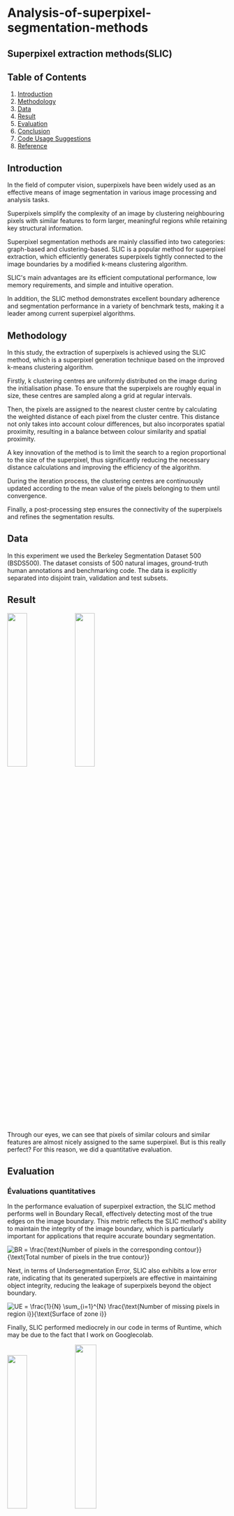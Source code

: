 # Analysis-of-superpixel-segmentation-methods
## Superpixel extraction methods(SLIC)
## Table of Contents  
1. [Introduction](#introduction) 
2. [Methodology](#methodology) 
3. [Data](#data) 
4. [Result](#result) 
5. [Evaluation](#evaluation) 
6. [Conclusion](#conclusion) 
7. [Code Usage Suggestions](#code-usage-suggestions) 
9. [Reference](#reference)
## Introduction
In the field of computer vision, superpixels have been widely used as an effective means of image segmentation in various image processing and analysis tasks. 

Superpixels simplify the complexity of an image by clustering neighbouring pixels with similar features to form larger, meaningful regions while retaining key structural information. 

Superpixel segmentation methods are mainly classified into two categories: graph-based and clustering-based. SLIC is a popular method for superpixel extraction, which efficiently generates superpixels tightly connected to the image boundaries by a modified k-means clustering algorithm. 

SLIC's main advantages are its efficient computational performance, low memory requirements, and simple and intuitive operation. 

In addition, the SLIC method demonstrates excellent boundary adherence and segmentation performance in a variety of benchmark tests, making it a leader among current superpixel algorithms.
## Methodology
In this study, the extraction of superpixels is achieved using the SLIC method, which is a superpixel generation technique based on the improved k-means clustering algorithm.

 Firstly, k clustering centres are uniformly distributed on the image during the initialisation phase. To ensure that the superpixels are roughly equal in size, these centres are sampled along a grid at regular intervals. 

Then, the pixels are assigned to the nearest cluster centre by calculating the weighted distance of each pixel from the cluster centre. This distance not only takes into account colour differences, but also incorporates spatial proximity, resulting in a balance between colour similarity and spatial proximity. 

A key innovation of the method is to limit the search to a region proportional to the size of the superpixel, thus significantly reducing the necessary distance calculations and improving the efficiency of the algorithm. 

During the iteration process, the clustering centres are continuously updated according to the mean value of the pixels belonging to them until convergence. 

Finally, a post-processing step ensures the connectivity of the superpixels and refines the segmentation results.

## Data
In this experiment we used the Berkeley Segmentation Dataset 500 (BSDS500). The dataset consists of 500 natural images, ground-truth human annotations and benchmarking code. The data is explicitly separated into disjoint train, validation and test subsets. 
## Result
<p float="left">
  <img src="https://github.com/F-fei/Analysis-of-superpixel-segmentation-methods/blob/8a6ea0d1499bed2fd719680c7011d075722bb925/result1.jpg" width="30%" />
  <img src="https://github.com/F-fei/Analysis-of-superpixel-segmentation-methods/blob/8a6ea0d1499bed2fd719680c7011d075722bb925/result2.jpg" width="30%" /> 
</p>
Through our eyes, we can see that pixels of similar colours and similar features are almost nicely assigned to the same superpixel. But is this really perfect? For this reason, we did a quantitative evaluation.

## Evaluation

### Évaluations quantitatives
In the performance evaluation of superpixel extraction, the SLIC method performs well in Boundary Recall, effectively detecting most of the true edges on the image boundary. This metric reflects the SLIC method's ability to maintain the integrity of the image boundary, which is particularly important for applications that require accurate boundary segmentation. 

![BR = \frac{\text{Number of pixels in the corresponding contour}}{\text{Total number of pixels in the true contour}}](https://latex.codecogs.com/svg.latex?BR%20=%20\frac{\text{Number%20of%20pixels%20in%20the%20corresponding%20contour}}{\text{Total%20number%20of%20pixels%20in%20the%20true%20contour}})

Next, in terms of Undersegmentation Error, SLIC also exhibits a low error rate, indicating that its generated superpixels are effective in maintaining object integrity, reducing the leakage of superpixels beyond the object boundary. 

![UE = \frac{1}{N} \sum_{i=1}^{N} \frac{\text{Number of missing pixels in region i}}{\text{Surface of zone i}}](https://latex.codecogs.com/svg.latex?UE%20=%20\frac{1}{N}%20\sum_{i=1}^{N}%20\frac{\text{Number%20of%20missing%20pixels%20in%20region%20i}}{\text{Surface%20of%20zone%20i}})

Finally, SLIC performed mediocrely in our code in terms of Runtime, which may be due to the fact that I work on Googlecolab.
<p float="left">
  <img src="https://github.com/F-fei/Analysis-of-superpixel-segmentation-methods/blob/a65e87e195c43b79f2bdb6aefccd6e62007bcaf1/BR.png" width="30%" />
  <img src="https://github.com/F-fei/Analysis-of-superpixel-segmentation-methods/blob/a65e87e195c43b79f2bdb6aefccd6e62007bcaf1/UE.png" width="31%" /> 
</p>

At a superpixel number of 2000, we achieve a BR of 0.65 and a UE of 0.026. 
<p float="left">
  <img src="https://github.com/F-fei/Analysis-of-superpixel-segmentation-methods/blob/939ae3b89c00b7e5cad3e7458bda163fa3596d4d/runtime.png" width="50%" />
</p>

When we segmented each image, the average running time was 16.4 seconds.

###  Comparison with Robin's SLIC
We then compared our results with RobinSLIC, a method from a paper called Bilateral K-Means for Superpixel Computation. There are three main changes in RobinSLIC: gradient correction at initialisation, bilateral distances, connectivity enforcement, and runtime optimisation.
<p float="left">
  <img src="https://github.com/F-fei/Analysis-of-superpixel-segmentation-methods/blob/8c5da0ebeb834a56b7f6323a09d3ef83ce968c82/result3.jpg" width="30%" />
  <img src="https://github.com/F-fei/Analysis-of-superpixel-segmentation-methods/blob/8c5da0ebeb834a56b7f6323a09d3ef83ce968c82/result3_1.jpg" width="31%" /> 
</p>
We can look at these two results and overall, there is not much difference, but in some details, RobinSLIC is better. And it is even more surprising in the quantitative assessment.

Boundary Recall
<p float="left">
  <img src="https://github.com/F-fei/Analysis-of-superpixel-segmentation-methods/blob/36688799cf8f9d345ecffd469958744c166b29f7/BR_vs.png" width="50%" />
</p>
1-Undersegmentation Error
<p float="left">
  <img src="https://github.com/F-fei/Analysis-of-superpixel-segmentation-methods/blob/36688799cf8f9d345ecffd469958744c166b29f7/UE_vs.png" width="50%" />

Runtime
  <p float="left">
  <img src="https://github.com/F-fei/Analysis-of-superpixel-segmentation-methods/blob/36688799cf8f9d345ecffd469958744c166b29f7/runtime_vs.png" width="50%" />
  
In the table of BR we can see that when the number of superpixels is 2000, the difference in BR between our method and Ronbin's method is 0.21, and the difference increases as the number of superpixels increases; In the table of UE we can see that when the number of hyperpixels is 2000, the difference between the UE of our method and Ronbin's method is 0.054 and the difference decreases as the number of hyperpixels increases.But in terms of runtime, Robin's segmentation is particularly fast. We picked ten images to compare, and Robin was on average 16 seconds faster than our SLIC. I think this may be due to the fact that I'm running the code on Googlecolab.

## Conclusion
We have carried out superpixel segmentation with interesting results, for example, acceptable values for BR, UE and runtime. However, Overall, SLIC_Robin performs better than Notre_SLIC, especially in the Runtime.

To work on the future, we need to improve the efficiency of our algorithm, especially in the Runtime. Then we need to focus on the details that can be improved, the clustering method, the distribution of pixels, and so on. We also need to focus on using SLIC in conjunction with other tools, such as deep learning.

## Code Usage Suggestions

> Our code is written in the python computer language and you can copy it directly into your Googlecolab and use it! We encourage downloading the dataset to be used well in advance, and our code adapts perfectly to BSDS500.

### GettingStarted
Import the necessary libraries and tools and mount Google drive.

    import cv2
    import os
    import time
    import scipy.io
    import numpy as np
    from skimage import measure
    from collections import deque
    from google.colab import drive
    import matplotlib.pyplot as plt
    from skimage.segmentation import find_boundaries
    drive.mount('/content/drive')

### Code Modules
Our code is divided into 5 parts:

Part 1 Definition of SLIC class

Part 2 Generation of single superpixel segmentation image

Part 3 Batch generation of superpixel segmentation images and segmentation markers

Part 4 Processing of the dataset to be used

Part 5 Quantitative Evaluation

**If you only want to try to generate superpixel segmented images, run: part 1 + part 2 + Execute the main function**

**If you want to quantitatively evaluate SLIC or test it on different datasets run: part 1 + part 3 + Execute the main function + part 4 + part 5**

> Note that if you intend to use a dataset other than BSDS500, make sure that it contains the image and the ground-truth (containing the true segmentation markers) file corresponding to the filename , and rework the code in part 4 according to the structure of the true segmentation markers file.

## Reference

[1] Achanta, R., Shaji, A., Smith, K., Lucchi, A., Fua, P., & Süsstrunk, S. (2012). SLIC superpixels compared to state-of-the-art superpixel methods. IEEE Transactions on Pattern Analysis and Machine Intelligence, 34(11), 2274-2282.

[2] Gay, R., Lecoutre, J., Menouret, N., Morillon, A., & Monasse, P. (2022). Bilateral K-Means for Superpixel Computation (the SLIC Method). Image Processing On Line, 12, 72-91. 

[3] Jampani, V., Sun, D., Liu, M.-Y., Yang, M.-H., & Kautz, J. (2018). Superpixel Sampling Networks. In Computer Vision – ECCV 2018: 15th European Conference, Munich, Germany, September 8–14, 2018, Proceedings, Part VII (pp. 363–380). doi:10.1007/978-3-030-01234-2_22

[4] Berkeley Segmentation Dataset 500 (BSDS500),D. Martin and C. Fowlkes and D. Tal and J. Malik, A Database of Human Segmented Natural Images and its Application to Evaluating Segmentation Algorithms and Measuring Ecological Statistics, Proc. 8th Int'l Conf. Computer Vision, 2001, July, 2, 416--423
